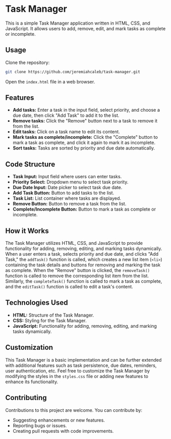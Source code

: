 # Task Manager

This is a simple Task Manager application written in HTML, CSS, and JavaScript. It allows users to add, remove, edit, and mark tasks as complete or incomplete.

## Usage

Clone the repository:

```bash
git clone https://github.com/jeremiahcaleb/task-manager.git
```

Open the `index.html` file in a web browser.

## Features

- **Add tasks:** Enter a task in the input field, select priority, and choose a due date, then click "Add Task" to add it to the list.
- **Remove tasks:** Click the "Remove" button next to a task to remove it from the list.
- **Edit tasks:** Click on a task name to edit its content.
- **Mark tasks as complete/incomplete:** Click the "Complete" button to mark a task as complete, and click it again to mark it as incomplete.
- **Sort tasks:** Tasks are sorted by priority and due date automatically.

## Code Structure

- **Task Input:** Input field where users can enter tasks.
- **Priority Select:** Dropdown menu to select task priority.
- **Due Date Input:** Date picker to select task due date.
- **Add Task Button:** Button to add tasks to the list.
- **Task List:** List container where tasks are displayed.
- **Remove Button:** Button to remove a task from the list.
- **Complete/Incomplete Button:** Button to mark a task as complete or incomplete.

## How it Works

The Task Manager utilizes HTML, CSS, and JavaScript to provide functionality for adding, removing, editing, and marking tasks dynamically. When a user enters a task, selects priority and due date, and clicks "Add Task," the `addTask()` function is called, which creates a new list item (`<li>`) containing the task details and buttons for removing and marking the task as complete. When the "Remove" button is clicked, the `removeTask()` function is called to remove the corresponding list item from the list. Similarly, the `completeTask()` function is called to mark a task as complete, and the `editTask()` function is called to edit a task's content.

## Technologies Used

- **HTML:** Structure of the Task Manager.
- **CSS:** Styling for the Task Manager.
- **JavaScript:** Functionality for adding, removing, editing, and marking tasks dynamically.

## Customization

This Task Manager is a basic implementation and can be further extended with additional features such as task persistence, due dates, reminders, user authentication, etc. Feel free to customize the Task Manager by modifying the styles in the `styles.css` file or adding new features to enhance its functionality.

## Contributing

Contributions to this project are welcome. You can contribute by:

- Suggesting enhancements or new features.
- Reporting bugs or issues.
- Creating pull requests with code improvements.
